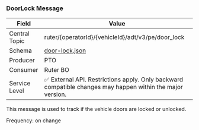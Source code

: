 ### DoorLock Message
| Field         | Value                                                                                                     |
|---------------|-----------------------------------------------------------------------------------------------------------|
| Central Topic | ruter/{operatorId}/{vehicleId}/adt/v3/pe/door_lock                                                        |
| Schema        | [ door-lock.json ](json-schemas/pe/door-lock/door-lock.json)                                              |
| Producer      | PTO                                                                                                       |
| Consumer      | Ruter BO                                                                                                  |
| Service Level | ✅ External API. Restrictions apply. Only backward compatible changes may happen within the major version. |

This message is used to track if the vehicle doors are locked or unlocked.

Frequency: on change
